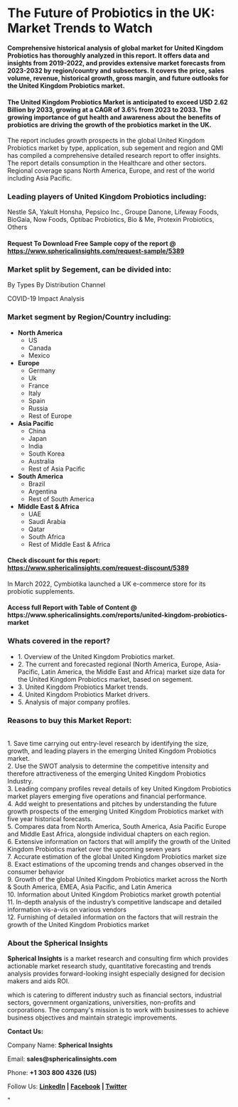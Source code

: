 <h1><strong>The Future of Probiotics in the UK: Market Trends to Watch</strong></h1>
<p><strong>Comprehensive historical analysis of global market for United Kingdom Probiotics has thoroughly analyzed in this report. It offers data and insights from 2019-2022, and provides extensive market forecasts from 2023-2032 by region/country and subsectors. It covers the price, sales volume, revenue, historical growth, gross margin, and future outlooks for the United Kingdom Probiotics market.</strong></p>
<h4><strong>The United Kingdom Probiotics Market is anticipated to exceed USD 2.62 Billion by 2033, growing at a CAGR of 3.6% from 2023 to 2033. The growing importance of gut health and awareness about the benefits of probiotics are driving the growth of the probiotics market in the UK. &nbsp;&nbsp;&nbsp;&nbsp;</strong></h4>
<p>The report includes growth prospects in the global United Kingdom Probiotics market by type, application, sub segement and region and QMI has compiled a comprehensive detailed research report to offer insights. The report details consumption in the Healthcare and other sectors. Regional coverage spans North America, Europe, and rest of the world including Asia Pacific.</p>
<h3><strong>Leading players of United Kingdom Probiotics including:</strong></h3>
<p>Nestle SA, Yakult Honsha, Pepsico Inc., Groupe Danone, Lifeway Foods, BioGaia, Now Foods, Optibac Probiotics, Bio &amp; Me, Protexin Probiotics, Others</p>
<h4>Request To Download Free Sample copy of the report @ <a href="https://www.sphericalinsights.com/request-sample/5389">https://www.sphericalinsights.com/request-sample/5389</a></h4>
<h3><strong>Market split by Segement, can be divided into:</strong></h3>
<p>By Types By Distribution Channel</p>
<p>COVID-19 Impact Analysis</p>
<h3><strong>Market segment by Region/Country including:</strong></h3>
<ul>
<li><strong>North America</strong>
<ul>
<li>US</li>
<li>Canada</li>
<li>Mexico</li>
</ul>
</li>
<li><strong>Europe</strong>
<ul>
<li>Germany</li>
<li>Uk</li>
<li>France</li>
<li>Italy</li>
<li>Spain</li>
<li>Russia</li>
<li>Rest of Europe</li>
</ul>
</li>
<li><strong>Asia Pacific</strong>
<ul>
<li>China</li>
<li>Japan</li>
<li>India</li>
<li>South Korea</li>
<li>Australia</li>
<li>Rest of Asia Pacific</li>
</ul>
</li>
<li><strong>South America</strong>
<ul>
<li>Brazil</li>
<li>Argentina</li>
<li>Rest of South America</li>
</ul>
</li>
<li><strong>Middle East &amp; Africa</strong>
<ul>
<li>UAE</li>
<li>Saudi Arabia</li>
<li>Qatar</li>
<li>South Africa</li>
<li>Rest of Middle East &amp; Africa</li>
</ul>
</li>
</ul>
<h4>Check discount for this report: <a href="https://www.sphericalinsights.com/request-discount/5389">https://www.sphericalinsights.com/request-discount/5389</a></h4>
<p>In March 2022,&nbsp;Cymbiotika launched a UK e-commerce store for its probiotic supplements.</p>
<h4>Access full Report with Table of Content @ <a>https://www.sphericalinsights.com/reports/united-kingdom-probiotics-market</a></h4>
<h3><strong>Whats covered in the report?</strong></h3>
<ul>
<li>1. Overview of the United Kingdom Probiotics market.</li>
<li>2. The current and forecasted regional (North America, Europe, Asia-Pacific, Latin America, the Middle East and Africa) market size data for the United Kingdom Probiotics market, based on segement.</li>
<li>3. United Kingdom Probiotics Market trends.</li>
<li>4. United Kingdom Probiotics Market drivers.</li>
<li>5. Analysis of major company profiles.</li>
</ul>
<h3><strong>Reasons to buy this Market Report:</strong></h3>
<p><br /> 1. Save time carrying out entry-level research by identifying the size, growth, and leading players in the emerging United Kingdom Probiotics market.<br /> 2. Use the SWOT analysis to determine the competitive intensity and therefore attractiveness of the emerging United Kingdom Probiotics Industry.<br /> 3. Leading company profiles reveal details of key United Kingdom Probiotics market players emerging five operations and financial performance.<br /> 4. Add weight to presentations and pitches by understanding the future growth prospects of the emerging United Kingdom Probiotics market with five year historical forecasts.<br /> 5. Compares data from North America, South America, Asia Pacific Europe and Middle East Africa, alongside individual chapters on each region.<br /> 6. Extensive information on factors that will amplify the growth of the United Kingdom Probiotics market over the upcoming seven years<br /> 7. Accurate estimation of the global United Kingdom Probiotics market size <br /> 8. Exact estimations of the upcoming trends and changes observed in the consumer behavior <br /> 9. Growth of the global United Kingdom Probiotics market across the North &amp; South America, EMEA, Asia Pacific, and Latin America<br /> 10. Information about United Kingdom Probiotics market growth potential<br /> 11. In-depth analysis of the industry&rsquo;s competitive landscape and detailed information vis-a-vis on various vendors<br /> 12. Furnishing of detailed information on the factors that will restrain the growth of the United Kingdom Probiotics market</p>
<h3><strong>About the Spherical Insights</strong></h3>
<p><strong>Spherical Insights</strong> is a market research and consulting firm which provides actionable market research study, quantitative forecasting and trends analysis provides forward-looking insight especially designed for decision makers and aids ROI.</p>
<p>which is catering to different industry such as financial sectors, industrial sectors, government organizations, universities, non-profits and corporations. The company's mission is to work with businesses to achieve business objectives and maintain strategic improvements.</p>
<p><strong>Contact Us:</strong></p>
<p>Company Name: <strong>Spherical Insights</strong></p>
<p>Email: <strong>sales@sphericalinsights.com</strong></p>
<p>Phone: <strong>+1 303 800 4326 (US)</strong></p>
<p>Follow Us: <strong><a href="https://www.linkedin.com/company/spherical-insight/"><u>LinkedIn</u></a> | <a href="https://www.facebook.com/sphericalinsights22"><u>Facebook</u></a> | <a href="https://twitter.com/SInsights_US"><u>Twitter</u></a></strong></p>
<p>"</p>

